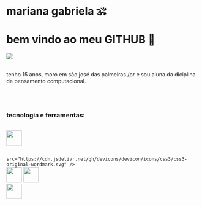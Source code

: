 <div display="inline-block">
<h1 aling="left"> mariana gabriela 🕉 </h1>
<h1 aling="left"> bem vindo ao meu </b>GITHUB</b> 🔎  </h1>

<img src="https://cdn.jsdelivr.net/gh/devicons/devicon/icons/adonisjs/adonisjs-original.svg" />
</br>
</br>

tenho 15 anos, moro em são josé das palmeiras /pr e sou aluna da diciplina de pensamento computacional.

</br>
</br>

###  tecnologia e ferramentas:
<code> 
<img width="40px"  src="https://cdn.jsdelivr.net/gh/devicons/devicon/icons/html5/html5-original-wordmark.svg" />
</code> 
<code>
  <img width="40px" />src="https://cdn.jsdelivr.net/gh/devicons/devicon/icons/css3/css3-original-wordmark.svg" />
</code>
<img  width="40px" src="https://cdn.jsdelivr.net/gh/devicons/devicon/icons/git/git-original-wordmark.svg" />  
</code>
<img  width="40px"src="https://cdn.jsdelivr.net/gh/devicons/devicon/icons/github/github-original-wordmark.svg" />
</code>
<code>
<img width="40px"src="https://cdn.jsdelivr.net/gh/devicons/devicon/icons/vscode/vscode-original-wordmark.svg" />

</code>




























